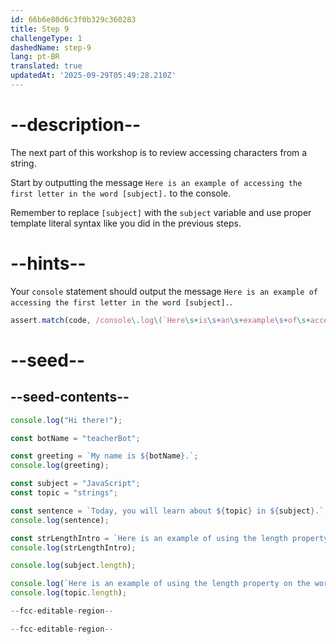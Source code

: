 ```yaml
---
id: 66b6e80d6c3f0b329c360283
title: Step 9
challengeType: 1
dashedName: step-9
lang: pt-BR
translated: true
updatedAt: '2025-09-29T05:49:28.210Z'
---
```


# --description--

The next part of this workshop is to review accessing characters from a string.

Start by outputting the message `Here is an example of accessing the first letter in the word [subject].` to the console. 

Remember to replace `[subject]` with the `subject` variable and use proper template literal syntax like you did in the previous steps.

# --hints--

Your `console` statement should output the message `Here is an example of accessing the first letter in the word [subject].`. 

```js
assert.match(code, /console\.log\(`Here\s+is\s+an\s+example\s+of\s+accessing\s+the\s+first\s+letter\s+in\s+the\s+word\s+\${subject}\.`\);?/);
```

# --seed--

## --seed-contents--

```js
console.log("Hi there!");

const botName = "teacherBot";

const greeting = `My name is ${botName}.`;
console.log(greeting);

const subject = "JavaScript";
const topic = "strings";

const sentence = `Today, you will learn about ${topic} in ${subject}.`;
console.log(sentence);

const strLengthIntro = `Here is an example of using the length property on the word ${subject}.`;
console.log(strLengthIntro);

console.log(subject.length);

console.log(`Here is an example of using the length property on the word ${topic}.`);
console.log(topic.length);

--fcc-editable-region--

--fcc-editable-region--
```
